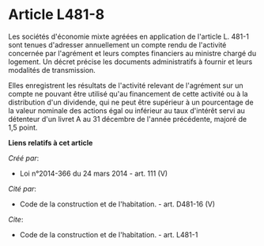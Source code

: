 # Article L481-8

Les sociétés d'économie mixte agréées en application de l'article L. 481-1 sont tenues d'adresser annuellement un compte
rendu de l'activité concernée par l'agrément et leurs comptes financiers au ministre chargé du logement. Un décret précise
les documents administratifs à fournir et leurs modalités de transmission. 

Elles enregistrent les résultats de l'activité relevant de l'agrément sur un compte ne pouvant être utilisé qu'au financement
de cette activité ou à la distribution d'un dividende, qui ne peut être supérieur à un pourcentage de la valeur nominale des
actions égal ou inférieur au taux d'intérêt servi au détenteur d'un livret A au 31 décembre de l'année précédente, majoré de
1,5 point.

**Liens relatifs à cet article**

_Créé par_:

  - Loi n°2014-366 du 24 mars 2014 - art. 111 (V)

_Cité par_:

  - Code de la construction et de l'habitation. - art. D481-16 (V)

_Cite_:

  - Code de la construction et de l'habitation. - art. L481-1
